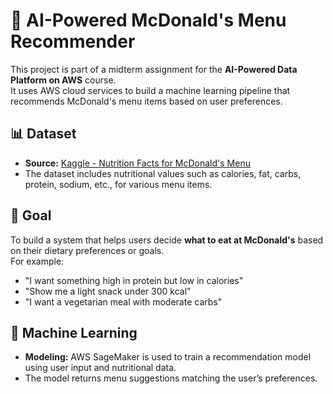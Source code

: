 # 🍟 AI-Powered McDonald's Menu Recommender

This project is part of a midterm assignment for the **AI-Powered Data Platform on AWS** course.  
It uses AWS cloud services to build a machine learning pipeline that recommends McDonald's menu items based on user preferences.

## 📊 Dataset

- **Source:** [Kaggle - Nutrition Facts for McDonald's Menu](https://www.kaggle.com/datasets/schmausteu/mcdonalds-nutrition-facts)
- The dataset includes nutritional values such as calories, fat, carbs, protein, sodium, etc., for various menu items.

## 🎯 Goal

To build a system that helps users decide **what to eat at McDonald's** based on their dietary preferences or goals.  
For example:
- "I want something high in protein but low in calories"
- "Show me a light snack under 300 kcal"
- "I want a vegetarian meal with moderate carbs"

## 🧠 Machine Learning

- **Modeling:** AWS SageMaker is used to train a recommendation model using user input and nutritional data.
- The model returns menu suggestions matching the user’s preferences.
